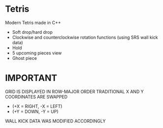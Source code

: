 # Tetris
Modern Tetris made in C++

- Soft drop/hard drop
- Clockwise and counterclockwise rotation functions (using SRS wall kick data)
- Hold
- 5 upcoming pieces view
- Ghost piece

# IMPORTANT
GRID IS DISPLAYED IN ROW-MAJOR ORDER
TRADITIONAL X AND Y COORDINATES ARE SWAPPED
- (+X = RIGHT, -X = LEFT)
- (+Y = DOWN, -Y = UP)

WALL KICK DATA WAS MODIFIED ACCORDINGLY
